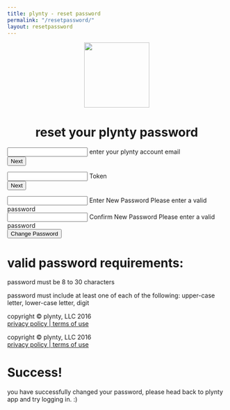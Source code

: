 ```yaml
---
title: plynty - reset password
permalink: "/resetpassword/"
layout: resetpassword
---
```


<center><img src="../uploads/plynty_logo_green.png" width="150">
  <h1> reset your plynty password </h1>
</center>
<div class="row center-xs center-md">
  <div class="col-xs-12">
    <form id="verify_email_form">
      <div class="mdl-textfield mdl-js-textfield mdl-textfield--floating-label">
        <input class="mdl-textfield__input" type="text" id="email">
        <label class="mdl-textfield__label" for="email">enter your plynty account email</label>
      </div>
      <button type="submit" id="email_submit" class="mdl-button mdl-js-button mdl-button--raised mdl-button--colored">
        Next
      </button>
      <div class="form-error" id="email_error"></div>
    </form>
    <form id="verify_token_form">
      <div class="mdl-textfield mdl-js-textfield mdl-textfield--floating-label">
        <input class="mdl-textfield__input" type="text" id="token">
        <label class="mdl-textfield__label" for="token">Token</label>
      </div>
      <button type="submit" id="token_submit" class="mdl-button mdl-js-button mdl-button--raised mdl-button--colored">
        Next
      </button>
      <div class="form-error" id="token_error"></div>
    </form>
    <form id="password_change">
      <div class="mdl-textfield mdl-js-textfield mdl-textfield--floating-label">
        <input class="mdl-textfield__input" type="password" id="password" pattern="^(?=.*[A-Z])(?=.*[0-9])(?=.*[a-z]).{8,30}$">
        <label class="mdl-textfield__label" for="password">Enter New Password</label>
        <span class="mdl-textfield__error" for="password">Please enter a valid password</span>
      </div>
      <div class="mdl-textfield mdl-js-textfield mdl-textfield--floating-label">
        <input class="mdl-textfield__input" type="password" id="password_confirm" pattern="^(?=.*[A-Z])(?=.*[0-9])(?=.*[a-z]).{8,30}$">
        <label class="mdl-textfield__label" for="password_confirm">Confirm New Password</label>
        <span class="mdl-textfield__error" for="password">Please enter a valid password</span>
      </div>
      <button type="submit" id="password_submit" class="mdl-button mdl-js-button mdl-button--raised mdl-button--colored">
        Change Password
      </button>
      <div class="form-error" id="password_error"></div>
        <div id="requirements">
        <h1>valid password requirements:</h1>
        <p>password must be 8 to 30 characters</p>
        <p>password must include at least one of each of the following: upper-case letter, lower-case letter, digit</p>
      </div>
    <div class="footer">
        <div class="text">copyright © plynty, LLC 2016
        </div>
                <a href="/privacy.html">privacy policy | </a>
        <a href="/terms.html">terms of use</a>
        </div>
  </form>
 <div class="footer">
        <div class="text">copyright © plynty, LLC 2016
        </div>
                <a href="/privacy.html">privacy policy | </a>
        <a href="/terms.html">terms of use</a>
        </div>
</div>
<div id="success" class="box">
<h1>Success!</h1>
    <p>you have successfully changed your password, please head back to plynty app and try logging in. :)</p>
</div>
</div>
